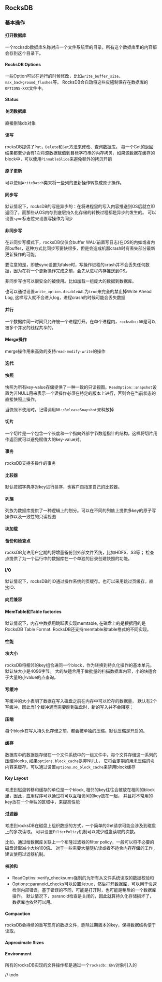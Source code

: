## RocksDB

### 基本操作

#### 打开数据库
一个rocksdb数据库名称对应一个文件系统里的目录，所有这个数据库里的内容都会存到这个目录下。

#### RocksDB Options
一些Option可以在运行的时候修改，比如`write_buffer_size`， `max_background_flushes`等。
RocksDB会自动将这些皮遏制保存在数据库的`OPTIONS-XXX`文件中。

#### Status

#### 关闭数据库
直接删除db对象

#### 读写
rocksDB提供了`Put`，`Delete`和`Get`方法来修改、查询数据库。
每一个Get的返回结果都至少会有1次将源数据赋值到目标字符串的内存拷贝，如果源数据在缓存的block中，可以使用`PinnableSlice`来避免额外的拷贝开销

#### 原子更新
可以使用`WriteBatch`类来将一些列的更新操作转换成原子操作。

#### 同步写
默认情况下，rocksDB的写是异步的：在将进程里的写入内容推送到OS后就立即返回了。而那些从OS内存到底层持久化存储的转换过程都是异步的发生的。
可以设置`sync`标志位来设置写操作为同步

#### 非同步写
在非同步写模式下，rocksDB仅仅会buffer WAL(前置写日志)在OS的内如或者内部buffer，这种方式比同步写要快很多，但是会造成机器crash时有丢失部分最新更新操作的可能。

要注意的是，即使sync设置为false时，写操作进程的crash并不会丢失任何数据，因为在将一个更新操作完成之前，会先从进程内存推送到OS。

非同步写也可以很安全的被使用。比如加载一组庞大的数据到数据库。

也可以通过设置`write_option.disableWAL`为`true`来完全的禁止掉Write Ahead Log, 这样写入就不会进入log，进程crash的时候可能会丢失数据

#### 并行
一个数据库同一时间只允许被一个进程打开。在单个进程内，`rocksdb::DB`是可以被多个并发的线程共享的。

#### Merge操作
merge操作用来高效的支持`read-modify-write`的操作

#### 迭代

#### 快照
快照为所有key-value存储提供了一种一致的只读视图。`ReadOption::snapshot`设置为非NULL用来表示一个读操作必须在特定的版本上进行，否则会在当前状态的直接快照上操作。

当快照不使用时，记得调用`DB::ReleaseSnapshot`来释放掉

#### 切片
一个切片是一个包含一个长度和一个指向外部字节数组指针的结构。这样将切片用作返回就可以避免赋值大的key-value对。

#### 事务
rocksDB支持多操作的事务

#### 比较器
默认按照字典序对key进行排序，也客户自指定自己的比较器。

#### 列族
列族为数据库提供了一种逻辑上的划分。可以在不同的列族上提供多key的原子写操作以及一致性的只读视图

#### 块加载

#### 备份和检查点
rocksDB允许用户定期的将增量备份到外部文件系统，比如HDFS、S3等；
检查点提供了为一个运行中的数据库在一个单独的目录创建快照的功能。

#### I/O
默认情况下，rocksDB的IO通过操作系统的页缓存。也可以采用跳过页缓存，直接IO、

#### 向后兼容

#### MemTable和Table factories
默认情况下，内存中数据用跳跃表实现memtable, 在磁盘上的是根据用的是RocksDB Table Format.
RocksDB还支持memtable和table格式的不同实现。

#### 性能

#### 块大小
rocksDB将相邻的key组合进同一个block，作为转换到持久化操作的基本单元。默认块大小是4096字节。
大的块适合用于做批量的扫描数据库内容，小的块适合于大量的小value的点查询。

#### 写缓冲
写缓冲的大小表明了数据在写入磁盘之前在内存中可以贮存的数据量，
默认有2个写缓冲，因此当1个缓冲满而需要刷到磁盘时，新的写入并不会阻塞；

#### 压缩
每个block在写入持久化存储之前，都会被单独的压缩。默认压缩是开启的。

#### 缓存
数据库中的数据是存储在一个文件系统中的一组文件中，每个文件存储这一系列的压缩blocks, 如果`options.block_cache`是非NULL，
它将会定期的用未压缩的块内容来缓存。可以通过设置`options.no_block_cache`来禁用block缓存

#### Key Layout
考虑到磁盘转移和缓存的单位是一个block, 相邻的key往往会被放在相同的block里，因此，应用程序可以通过将可以互相访问的key放在一起，
并且将不常用的key放在一个单独的区域中，来提高性能

#### 过滤器
考虑到rocksDB在磁盘上组织数据的方式，一个简单的Get请求可能会涉及到磁盘上的多次读取。
可以设置`FilterPolicy`机制可以减少磁盘读取的次数。

比如，通过给数据库关联上一个布隆过滤器的filter policy，一般可以将不必要的磁盘读取减小大约100倍。
对于一些需要大量随机读或者不适合内存存储的工作，建议使用过滤器机制。

#### 校验和
+ ReadOptins::verify_checksums强制的为所有从文件系统读取的数据校验和
+ Options::paranoid_checks可以设置为true，然后打开数据库，可以用于快速检测内部错误。基于错误的不同，可能是打开时，也可能是稍后的一个数据库操作。
默认情况下，paranoid检查是关闭的，因此就算持久化存储损坏了，数据库也依然可以用。

#### Compaction
rocksDB会持续的重写现有的数据文件，删除过期版本的key，保持数据结构便于读取。

#### Approximate Sizes

#### Environment
所有的rocksDB实现的文件操作都是通过一个`rocksdb::ENV`对象引入的

// todo

